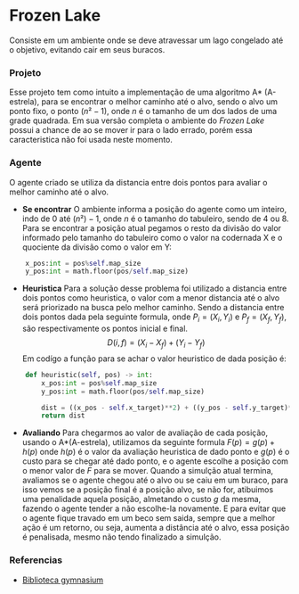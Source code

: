 # Frozen Lake
Consiste em um ambiente onde se deve atravessar um lago congelado até o objetivo, evitando cair em seus buracos.
### Projeto
Esse projeto tem como intuito a implementação de uma algoritmo A* (A-estrela), para se encontrar o melhor caminho até o alvo, sendo o alvo um ponto fixo, o ponto $(n²-1)$, onde $n$ é o tamanho de um dos lados de uma grade quadrada.
Em sua versão completa o ambiente do *Frozen Lake* possui a chance de ao se mover ir para o lado errado, porém essa caracteristica não foi usada neste momento.
### Agente
O agente criado se utiliza da distancia entre dois pontos para avaliar o melhor caminho até o alvo.
- **Se encontrar**
O ambiente informa a posição do agente como um inteiro, indo de 0 até $(n²)-1$, onde $n$ é o tamanho do tabuleiro, sendo de 4 ou 8. Para se encontrar a posição atual pegamos o resto da divisão do valor informado pelo tamanho do tabuleiro como o valor na codernada X e o quociente da divisão como o valor em Y:
``` Python
    x_pos:int = pos%self.map_size
    y_pos:int = math.floor(pos/self.map_size)
```
- **Heuristica**
Para a solução desse problema foi utilizado a distancia entre dois pontos como heuristica, o valor com a menor distancia até o alvo será priorizado na busca pelo melhor caminho.
Sendo a distancia entre dois pontos dada pela seguinte formula, onde $P_i=(X_i,Y_i)$ e $P_f=(X_f,Y_f)$, são respectivamente os pontos inicial e final.
$$
    D(i,f) = (X_i - X_f) + (Y_i - Y_f)
$$
Em codígo a função para se achar o valor heuristico de dada posição é:
``` Python
    def heuristic(self, pos) -> int:
        x_pos:int = pos%self.map_size
        y_pos:int = math.floor(pos/self.map_size)

        dist = ((x_pos - self.x_target)**2) + ((y_pos - self.y_target)**2)
        return dist
```
- **Avaliando**
  Para chegarmos ao valor de avaliação de cada posição, usando o A*(A-estrela), utilizamos da seguinte formula $F(p) = g(p) + h(p)$ onde $h(p)$ é o valor da avaliação heuristica de dado ponto e $g(p)$ é o custo para se chegar até dado ponto, e o agente escolhe a posição com o menor valor de $F$ para se mover.
  Quando a simulção atual termina, avaliamos se o agente chegou até o alvo ou se caiu em um buraco, para isso vemos se a posição final é a posição alvo, se não for, atibuimos uma penalidade aquela posição, almetando o custo $g$ da mesma, fazendo o agente tender a não escolhe-la novamente.
  E para evitar que o agente fique travado em um beco sem saida, sempre que a melhor ação é um retorno, ou seja, aumenta a distância até o alvo, essa posição é penalisada, mesmo não tendo finalizado a simulção.

### Referencias
- [Biblioteca gymnasium](https://gymnasium.farama.org)